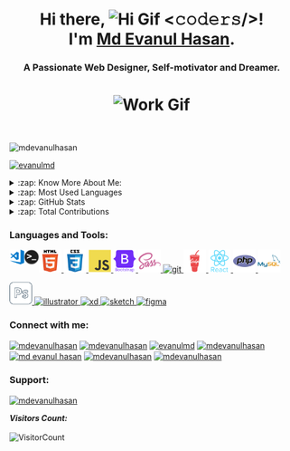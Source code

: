 <h1 align="center">Hi there, <img src="https://raw.githubusercontent.com/mdevanulhasan/mdevanulhasan/main/Hi.gif" alt="Hi Gif" width="30px" /> <𝚌𝚘𝚍𝚎𝚛𝚜/>!<br /> I'm <a href="https://mdevanulhasan.blogspot.com" title="Visit My Personal Blog." target="_blank">Md Evanul Hasan</a>.
</h1>
<h3 align="center">A Passionate Web Designer, Self-motivator and Dreamer.</h3>
<h1 align="center"><img src="https://raw.githubusercontent.com/mdevanulhasan/mdevanulhasan/main/work_work_work.gif" alt="Work Gif" /></h1><br />
<p align="left"> <img src="https://komarev.com/ghpvc/?username=mdevanulhasan&label=Profile%20views&color=0e75b6&style=flat-square" alt="mdevanulhasan" /> </p>

<p align="left"> <a href="https://twitter.com/evanulmd" target="blank"><img src="https://img.shields.io/twitter/follow/evanulmd?logo=twitter&style=for-the-badge" alt="evanulmd" /></a> </p>
<details>
<summary>:zap: Know More About Me:</summary><br />
 
- 🔭 I’m currently working on **many web templates.**

- 🌱 I’m currently learning **Bootstrap 5, jQuery plugins, and much more things.**

- 👯 I'm looking to collaborate myself to **go ahead.**

- 🤝 I’m looking for help with **a supportive company.**

- 👨‍💻 All of my projects are available at [https://github.com/mdevanulhasan](https://github.com/mdevanulhasan)

- 📝 I regularly write articles on [https://mdevanulhasan.blogspot.com](https://mdevanulhasan.blogspot.com)

- 💬 Ask me about **creative design concepts.**

- 📫 How to reach me **mdevanulhasan@gmail.com**

- 📄 Know about my experiences [https://mdevanulhasan2.blogspot.com](https://mdevanulhasan2.blogspot.com)

- ⚡ Fun fact **"Thirsty For Knowledge".**
</details>

<details>
<summary>:zap: Most Used Languages</summary><br />
 
<img align="center" alt="Md Evanul Hasan's GitHub Top Languages" src="https://github-readme-stats.vercel.app/api/top-langs/?username=mdevanulhasan&show_icons=true&theme=dark&locale=en" />
</details>

<details>
<summary>:zap: GitHub Stats</summary><br />
 
<img align="center" src="https://github-readme-stats.vercel.app/api?username=mdevanulhasan&show_icons=true&theme=dark&locale=en" alt="mdevanulhasan" />
</details>

<details>
<summary>:zap: Total Contributions</summary><br />
 
<img align="center" src="https://github-readme-streak-stats.herokuapp.com/?user=mdevanulhasan&theme=dark" alt="mdevanulhasan" />
</details>

<h3 align="left">Languages and Tools:</h3>
<p align="left">
<a title="This is my working tools." href="https://mdevanulhasan.blogspot.com" target="_blank"><img align="left" alt="Visual Studio Code" width="26px" src="https://raw.githubusercontent.com/github/explore/80688e429a7d4ef2fca1e82350fe8e3517d3494d/topics/visual-studio-code/visual-studio-code.png" style="max-width:100%;"></a>
<a title="This is my working tools." href="https://mdevanulhasan.blogspot.com" target="_blank"> <img src="https://raw.githubusercontent.com/devicons/devicon/master/icons/html5/html5-original-wordmark.svg" alt="html5" width="40" height="40"/> </a>
<a title="This is my working tools." href="https://mdevanulhasan.blogspot.com" target="_blank"> <img src="https://raw.githubusercontent.com/devicons/devicon/master/icons/css3/css3-original-wordmark.svg" alt="css3" width="40" height="40"/> </a>
<a title="This is my working tools." href="https://mdevanulhasan.blogspot.com" target="_blank"> <img src="https://raw.githubusercontent.com/devicons/devicon/master/icons/javascript/javascript-original.svg" alt="javascript" width="40" height="40"/> </a>
<a title="This is my working tools." href="https://mdevanulhasan.blogspot.com" target="_blank"> <img src="https://raw.githubusercontent.com/devicons/devicon/master/icons/bootstrap/bootstrap-plain-wordmark.svg" alt="bootstrap" width="40" height="40"/> </a>
<a title="This is my working tools." href="https://mdevanulhasan.blogspot.com" target="_blank"> <img src="https://raw.githubusercontent.com/devicons/devicon/master/icons/sass/sass-original.svg" alt="sass" width="40" height="40"/> </a>
<a title="This is my working tools." href="https://mdevanulhasan.blogspot.com" target="_blank"> <img src="https://www.vectorlogo.zone/logos/git-scm/git-scm-icon.svg" alt="git" width="40" height="40"/> </a>
<a title="This is my working tools." href="https://mdevanulhasan.blogspot.com" target="_blank"> <img src="https://raw.githubusercontent.com/devicons/devicon/master/icons/gulp/gulp-plain.svg" alt="gulp" width="40" height="40"/> </a>
<a title="This is my working tools." href="https://mdevanulhasan.blogspot.com" rel="nofollow"><img align="left" alt="Terminal" width="26px" src="https://raw.githubusercontent.com/github/explore/80688e429a7d4ef2fca1e82350fe8e3517d3494d/topics/terminal/terminal.png" style="max-width:100%;"></a>
<a title="This is my working tools." href="https://mdevanulhasan.blogspot.com" target="_blank"> <img src="https://raw.githubusercontent.com/devicons/devicon/master/icons/react/react-original-wordmark.svg" alt="react" width="40" height="40"/> </a>
<a title="This is my working tools." href="https://mdevanulhasan.blogspot.com" target="_blank"> <img src="https://raw.githubusercontent.com/devicons/devicon/master/icons/php/php-original.svg" alt="php" width="40" height="40"/> </a>
<a title="This is my working tools." href="https://www.mysql.com/" target="_blank"> <img src="https://raw.githubusercontent.com/devicons/devicon/master/icons/mysql/mysql-original-wordmark.svg" alt="mysql" width="40" height="40"/> </a>

<a title="This is my working tools." href="https://mdevanulhasan.blogspot.com" target="_blank"> <img src="https://raw.githubusercontent.com/devicons/devicon/master/icons/photoshop/photoshop-line.svg" alt="photoshop" width="40" height="40"/> </a>
<a title="This is my working tools." href="https://mdevanulhasan.blogspot.com" target="_blank"> <img src="https://www.vectorlogo.zone/logos/adobe_illustrator/adobe_illustrator-icon.svg" alt="illustrator" width="40" height="40"/> </a>
<a title="This is my working tools." href="https://mdevanulhasan.blogspot.com" target="_blank"> <img src="https://cdn.worldvectorlogo.com/logos/adobe-xd.svg" alt="xd" width="40" height="40"/> </a>
<a title="This is my working tools." href="https://mdevanulhasan.blogspot.com" target="_blank"> <img src="https://www.vectorlogo.zone/logos/sketchapp/sketchapp-icon.svg" alt="sketch" width="40" height="40"/> </a>
<a title="This is my working tools." href="https://mdevanulhasan.blogspot.com" target="_blank"> <img src="https://www.vectorlogo.zone/logos/figma/figma-icon.svg" alt="figma" width="40" height="40"/> </a>
</p>

<h3 align="left">Connect with me:</h3>

<p align="left">
<a title="Visit my social accounts." href="https://linkedin.com/in/mdevanulhasan" target="blank"><img align="center" src="https://cdn.jsdelivr.net/npm/simple-icons@3.0.1/icons/linkedin.svg" alt="mdevanulhasan" height="30" width="40" /></a>
<a title="Visit my social accounts." href="https://fb.com/mdevanulhasan" target="blank"><img align="center" src="https://cdn.jsdelivr.net/npm/simple-icons@3.0.1/icons/facebook.svg" alt="mdevanulhasan" height="30" width="40" /></a>
<a title="Visit my social accounts." href="https://twitter.com/evanulmd" target="blank"><img align="center" src="https://cdn.jsdelivr.net/npm/simple-icons@3.0.1/icons/twitter.svg" alt="evanulmd" height="30" width="40" /></a>
<a title="Visit my social accounts." href="https://instagram.com/mdevanulhasan" target="blank"><img align="center" src="https://cdn.jsdelivr.net/npm/simple-icons@3.0.1/icons/instagram.svg" alt="mdevanulhasan" height="30" width="40" /></a>
<a title="Visit my social accounts." href="https://www.youtube.com/channel/UCEqEuC0aBzSeERcOQ8cgfww" target="blank"><img align="center" src="https://cdn.jsdelivr.net/npm/simple-icons@3.0.1/icons/youtube.svg" alt="md evanul hasan" height="30" width="40" /></a>
<a title="Visit my social accounts." href="https://codepen.io/mdevanulhasan" target="blank"><img align="center" src="https://cdn.jsdelivr.net/npm/simple-icons@3.0.1/icons/codepen.svg" alt="mdevanulhasan" height="30" width="40" /></a>
<a title="Visit my social accounts." href="https://dev.to/mdevanulhasan" target="blank"><img align="center" src="https://cdn.jsdelivr.net/npm/simple-icons@3.0.1/icons/dev-dot-to.svg" alt="mdevanulhasan" height="30" width="40" /></a>
</p>

<h3 align="left">Support:</h3>
<p><a href="https://www.buymeacoffee.com/mdevanulhasan"> <img align="center" src="https://cdn.buymeacoffee.com/buttons/v2/default-yellow.png" height="50" width="210" alt="mdevanulhasan" /></a></p>

***Visitors Count:***
<br /><br />
![VisitorCount](https://profile-counter.glitch.me/{mdevanulhasan}/count.svg)

<!--
<p><img align="center" src="https://github-readme-stats.vercel.app/api/top-langs?username=mdevanulhasan&show_icons=true&theme=dark&locale=en&layout=compact" alt="mdevanulhasan" /></p>
<p><img align="center" src="https://github-readme-stats.vercel.app/api?username=mdevanulhasan&show_icons=true&theme=dark&locale=en" alt="mdevanulhasan" /></p>
<p><img align="center" src="https://github-readme-streak-stats.herokuapp.com/?user=mdevanulhasan&theme=dark" alt="mdevanulhasan" /></p> -->
